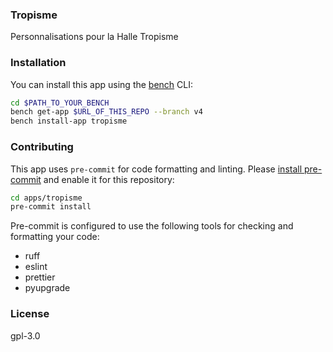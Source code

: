 ### Tropisme

Personnalisations pour la Halle Tropisme

### Installation

You can install this app using the [bench](https://github.com/frappe/bench) CLI:

```bash
cd $PATH_TO_YOUR_BENCH
bench get-app $URL_OF_THIS_REPO --branch v4
bench install-app tropisme
```

### Contributing

This app uses `pre-commit` for code formatting and linting. Please [install pre-commit](https://pre-commit.com/#installation) and enable it for this repository:

```bash
cd apps/tropisme
pre-commit install
```

Pre-commit is configured to use the following tools for checking and formatting your code:

- ruff
- eslint
- prettier
- pyupgrade

### License

gpl-3.0
